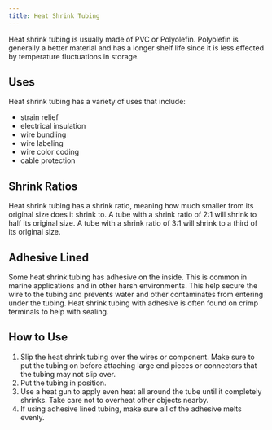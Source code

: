 ```yaml
---
title: Heat Shrink Tubing
---
```


Heat shrink tubing is usually made of PVC or Polyolefin. Polyolefin is generally a better material and has a longer shelf life since it is less effected by temperature fluctuations in storage.

## Uses

Heat shrink tubing has a variety of uses that include:

- strain relief
- electrical insulation
- wire bundling
- wire labeling
- wire color coding
- cable protection

## Shrink Ratios

Heat shrink tubing has a shrink ratio, meaning how much smaller from its original size does it shrink to. A tube with a shrink ratio of 2:1 will shrink to half its original size. A tube with a shrink ratio of 3:1 will shrink to a third of its original size.

## Adhesive Lined

Some heat shrink tubing has adhesive on the inside. This is common in marine applications and in other harsh environments. This help secure the wire to the tubing and prevents water and other contaminates from entering under the tubing. Heat shrink tubing with adhesive is often found on crimp terminals to help with sealing.

## How to Use

1. Slip the heat shrink tubing over the wires or component. Make sure to put the tubing on before attaching large end pieces or connectors that the tubing may not slip over.
2. Put the tubing in position.
3. Use a heat gun to apply even heat all around the tube until it completely shrinks. Take care not to overheat other objects nearby.
4. If using adhesive lined tubing, make sure all of the adhesive melts evenly.
